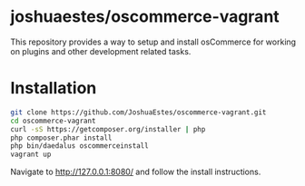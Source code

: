 joshuaestes/oscommerce-vagrant
==============================

This repository provides a way to setup and install osCommerce for working on
plugins and other development related tasks.

Installation
============

```bash
git clone https://github.com/JoshuaEstes/oscommerce-vagrant.git
cd oscommerce-vagrant
curl -sS https://getcomposer.org/installer | php
php composer.phar install
php bin/daedalus oscommerceinstall
vagrant up
```

Navigate to http://127.0.0.1:8080/ and follow the install instructions.
